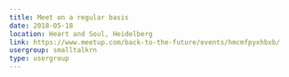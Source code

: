 ```yaml
---
title: Meet on a regular basis
date: 2018-05-18
location: Heart and Soul, Heidelberg
link: https://www.meetup.com/back-to-the-future/events/hmcmfpyxhbxb/
usergroup: smalltalkrn
type: usergroup
---
```


